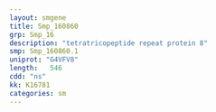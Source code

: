 ```yaml
---
layout: smgene
title: Smp_160860
grp: Smp_16
description: "tetratricopeptide repeat protein 8"
smp: Smp_160860.1
uniprot: "G4VFV8"
length:   546
cdd: "ns"
kk: K16781
categories: sm
---
```

